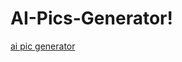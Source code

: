 # AI-Pics-Generator!

[ai pic generator](https://user-images.githubusercontent.com/88614730/213985630-4056c6c6-6972-4ea6-b11c-707cab544d07.png)

